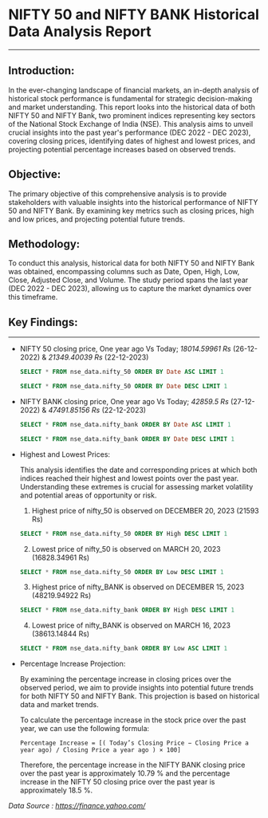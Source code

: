 
# NIFTY 50 and NIFTY BANK Historical Data Analysis Report
---

## Introduction:

In the ever-changing landscape of financial markets, an in-depth analysis of historical stock performance is fundamental for strategic decision-making and market understanding. This report looks into the historical data of both NIFTY 50 and NIFTY Bank, two prominent indices representing key sectors of the National Stock Exchange of India (NSE). This analysis aims to unveil crucial insights into the past year's performance (DEC 2022 - DEC 2023), covering closing prices, identifying dates of highest and lowest prices, and projecting potential percentage increases based on observed trends.

## Objective:

The primary objective of this comprehensive analysis is to provide stakeholders with valuable insights into the historical performance of NIFTY 50 and NIFTY Bank. By examining key metrics such as closing prices, high and low prices, and projecting potential future trends.

## Methodology:

To conduct this analysis, historical data for both NIFTY 50 and NIFTY Bank was obtained, encompassing columns such as Date, Open, High, Low, Close, Adjusted Close, and Volume. The study period spans the last year (DEC 2022 - DEC 2023), allowing us to capture the market dynamics over this timeframe.

## Key Findings:
---

- NIFTY 50 closing price, One year ago Vs Today; *18014.59961 Rs* (26-12-2022) & *21349.40039 Rs* (22-12-2023)
   
   ```SQL
   SELECT * FROM nse_data.nifty_50 ORDER BY Date ASC LIMIT 1
   ```
   ```SQL
   SELECT * FROM nse_data.nifty_50 ORDER BY Date DESC LIMIT 1
   ```

- NIFTY BANK closing price, One year ago Vs Today; *42859.5 Rs* (27-12-2022) & *47491.85156 Rs* (22-12-2023)
   
   ```SQL
   SELECT * FROM nse_data.nifty_bank ORDER BY Date ASC LIMIT 1
   ```
   ```SQL
   SELECT * FROM nse_data.nifty_bank ORDER BY Date DESC LIMIT 1
   ```
- Highest and Lowest Prices:

   This analysis identifies the date and corresponding prices at which both indices reached their highest and lowest points over the past year. Understanding these       extremes is crucial for assessing market volatility and potential areas of opportunity or risk.

   1. Highest price of nifty_50 is observed on DECEMBER 20, 2023 (21593 Rs)
      
   ```SQL
   SELECT * FROM nse_data.nifty_50 ORDER BY High DESC LIMIT 1
   ```
   2. Lowest price of nifty_50 is observed on MARCH 20, 2023 (16828.34961 Rs)
      
   ```SQL
   SELECT * FROM nse_data.nifty_50 ORDER BY Low DESC LIMIT 1
   ```
   3. Highest price of nifty_BANK is observed on DECEMBER 15, 2023 (48219.94922 Rs)
      
   ```SQL
   SELECT * FROM nse_data.nifty_bank ORDER BY High DESC LIMIT 1
   ```
   4. Lowest price of nifty_BANK is observed on MARCH 16, 2023 (38613.14844 Rs)
      
   ```SQL
   SELECT * FROM nse_data.nifty_bank ORDER BY Low ASC LIMIT 1
   ```

- Percentage Increase Projection:
  
   By examining the percentage increase in closing prices over the observed period, we aim to provide insights into potential future trends for both NIFTY 50 and         NIFTY Bank. This projection is based on historical data and market trends.

   To calculate the percentage increase in the stock price over the past year, we can use the following formula:

    ```
    Percentage Increase = [( Today’s Closing Price − Closing Price a year ago) / Closing Price a year ago ) × 100]
    ```
   Therefore, the percentage increase in the NIFTY BANK closing price over the past year is approximately 10.79 % and the percentage increase in the NIFTY 50 closing     price over the past year is approximately 18.5 %.




*Data Source : https://finance.yahoo.com/*

